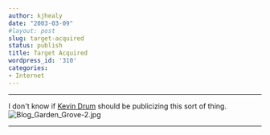 ```yaml
---
author: kjhealy
date: "2003-03-09"
#layout: post
slug: target-acquired
status: publish
title: Target Acquired
wordpress_id: '310'
categories:
- Internet
---
```


  -------------------------------------------------------------------------------------------------------------------------------------------------- ------------------------------------------------------------------------------------------------
  I don't know if [Kevin Drum](http://calpundit.blogspot.com/2003_03_09_calpundit_archive.html#90416537) should be publicizing this sort of thing.   ![Blog\_Garden\_Grove-2.jpg](http://www.kieranhealy.org/files/misc/Blog_Garden_Grove-2.jpg)
  -------------------------------------------------------------------------------------------------------------------------------------------------- ------------------------------------------------------------------------------------------------


